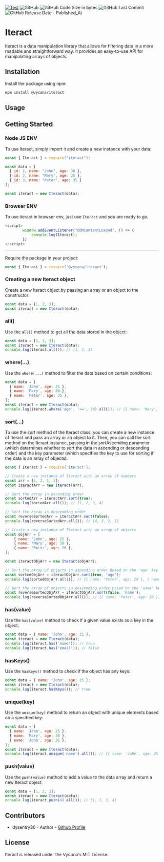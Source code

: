 [![Test](https://github.com/Vycana/Iteract/actions/workflows/publish.yml/badge.svg?style=plastic)](https://github.com/Vycana/Iteract/actions/workflows/publish.yml)
![GitHub](https://img.shields.io/github/license/Vycana/Iteract?style=plastic)
![GitHub Code Size in bytes](https://img.shields.io/github/languages/code-size/Vycana/Iteract?style=plastic)
![GitHub Last Commit](https://img.shields.io/github/last-commit/Vycana/Iteract?style=plastic)
![GitHub Release Date - Published_At](https://img.shields.io/github/release-date/Vycana/Iteract?label=Release%20Date&style=plastic)

Iteract
=======

Iteract is a data manipulation library that allows for filtering data in a more readable and straightforward way. It provides an easy-to-use API for manipulating arrays of objects.

## Installation

Install the package using npm:

```bash
npm install @vycana/iteract
```
Usage
-----
Getting Started
-----
### Node JS ENV
To use Iteract, simply import it and create a new instance with your data:

```js
const { Iteract } = require("iteract");

const data = [
  { id: 1, name: "John", age: 30 },
  { id: 2, name: "Mary", age: 25 },
  { id: 3, name: "Peter", age: 35 }
];

const iteract = new Iteract(data);

```

### Browser ENV
To use iteract in browser env, just use `Iteract` and you are ready to go.
```js
<script>
        window.addEventListener("DOMContentLoaded", () => {
            console.log(Iteract);
        })
</script>
```
-----


Require the package in your project:

```javascript
const { Iteract } = require('@vycana/iteract');
```

### Creating a new Iteract object

Create a new Iteract object by passing an array or an object to the constructor:

```javascript
const data = [1, 2, 3];
const iteract = new Iteract(data);
```

### all()

Use the `all()` method to get all the data stored in the object:

```javascript
const data = [1, 2, 3];
const iteract = new Iteract(data);
console.log(iteract.all()); // [1, 2, 3]
```

### where(...)

Use the `where(...)` method to filter the data based on certain conditions:

```javascript
const data = [
  { name: 'John', age: 25 },
  { name: 'Mary', age: 30 },
  { name: 'Peter', age: 35 },
];
const iteract = new Iteract(data);
console.log(iteract.where('age', '>=', 30).all()); // [{ name: 'Mary', age: 30 }, { name: 'Peter', age: 35 }]
```

### sort(...)

To use the sort method of the Iteract class, you can create a new instance of Iteract and pass an array or an object to it. Then, you can call the sort method on the Iteract instance, passing in the sortAscending parameter (which determines whether to sort the data in ascending or descending order) and the key parameter (which specifies the key to use for sorting if the data is an array of objects).

```javascript
const { Iteract } = require('iteract');

// Create a new instance of Iteract with an array of numbers
const arr = [4, 2, 1, 3];
const iteractArr = new Iteract(arr);

// Sort the array in ascending order
const sortedArr = iteractArr.sort(true);
console.log(sortedArr.all()); // [1, 2, 3, 4]

// Sort the array in descending order
const reverseSortedArr = iteractArr.sort(false);
console.log(reverseSortedArr.all()); // [4, 3, 2, 1]

// Create a new instance of Iteract with an array of objects
const objArr = [
	{ name: 'John', age: 25 },
	{ name: 'Mary', age: 30 },
	{ name: 'Peter', age: 20 },
];

const iteractObjArr = new Iteract(objArr);

// Sort the array of objects in ascending order based on the 'age' key
const sortedObjArr = iteractObjArr.sort(true, 'age');
console.log(sortedObjArr.all()); // [{ name: 'Peter', age: 20 }, { name: 'John', age: 25 }, { name: 'Mary', age: 30 }]

// Sort the array of objects in descending order based on the 'name' key
const reverseSortedObjArr = iteractObjArr.sort(false, 'name');
console.log(reverseSortedObjArr.all()); // [{ name: 'Peter', age: 20 }, { name: 'Mary', age: 30 }, { name: 'John', age: 25 }]
```

### has(value)

Use the `has(value)` method to check if a given value exists as a key in the object:

```javascript
const data = { name: 'John', age: 25 };
const iteract = new Iteract(data);
console.log(iteract.has('name')); // true
console.log(iteract.has('email')); // false
```

### hasKeys()

Use the `hasKeys()` method to check if the object has any keys:

```javascript
const data = { name: 'John', age: 25 };
const iteract = new Iteract(data);
console.log(iteract.hasKeys()); // true
```

### unique(key)

Use the `unique(key)` method to return an object with unique elements based on a specified key:

```javascript
const data = [
  { name: 'John', age: 25 },
  { name: 'Mary', age: 30 },
  { name: 'John', age: 35 },
];
const iteract = new Iteract(data);
console.log(iteract.unique('name').all()); // [{ name: 'John', age: 25 }, { name: 'Mary', age: 30 }]
```

### push(value)

Use the `push(value)` method to add a value to the data array and return a new Iteract object:

```javascript
const data = [1, 2, 3];
const iteract = new Iteract(data);
console.log(iteract.push(4).all()); // [1, 2, 3, 4]
```

Contributors
---

- dysentry30 - Author - [Github Profile](https://github.com/dysentry30)

License
-------

Iteract is released under the Vycana's MIT License.


